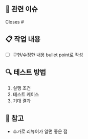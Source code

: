 ## 📌 관련 이슈
Closes #

## 📋 작업 내용
- [ ] 구현/수정한 내용 bullet point로 작성

## 🔍 테스트 방법
1. 실행 조건
2. 테스트 케이스
3. 기대 결과

## 📎 참고
- 추가로 리뷰어가 알면 좋은 점
